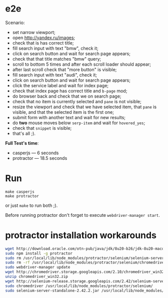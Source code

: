 e2e
===

Scenario:
* set narrow viewport;
* open http://yandex.ru/images;
* check that is has correct title;
* fill search input with text "bmw", check it;
* click on search button and wait for search page appears;
* check that that title matches "bmw" query;
* scroll to bottom 5 times and after each scroll loader should appear;
* after last scroll check that "more button" is visible;
* fill search input with text "audi", check it;
* click on search button and wait for search page appears;
* click the service label and wait for index page;
* check that index page has correct title and `b-page` mod;
* do browser back and check that we on search page;
* check that no item is currently selected and `pane` is not visible;
* resize the viewport and check that we have selected item, that `pane` is visible, and that the selected item is the first one;
* submit form with another text and wait for new results;
* do **two** mouse moves below `serp-item` and wait for `hovered_yes`;
* check that `snippet` is visible;
* that's all ;).

**Full Test's time**:
* casperjs — 6 seconds
* protractor — 18.5 seconds

Run
====
```
make casperjs
make protractor
```
or just `make` to run both ;).

Before running protractor don't forget to execute `webdriver-manager start`.

protractor installation workarounds
====
```bash
wget http://download.oracle.com/otn-pub/java/jdk/8u20-b26/jdk-8u20-macosx-x64.dmgs
sudo npm install -g protractor
sudo rm /usr/local/lib/node_modules/protractor/selenium/selenium-server-standalone*
sudo rm -rf /usr/local/lib/node_modules/protractor/selenium/chromedriver*
sudo webdriver-manager update
wget http://chromedriver.storage.googleapis.com/2.10/chromedriver_win32.zip
unzip chromedriver_win32.zip
wget http://selenium-release.storage.googleapis.com/2.42/selenium-server-standalone-2.42.2.jar
sudo chromedriver /usr/local/lib/node_modules/protractor/selenium/
sudo selenium-server-standalone-2.42.2.jar /usr/local/lib/node_modules/protractor/selenium
```
